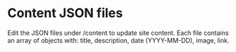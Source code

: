 # Content JSON files

Edit the JSON files under /content to update site content.
Each file contains an array of objects with: title, description, date (YYYY-MM-DD), image, link.